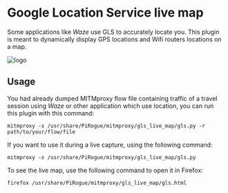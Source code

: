 # Google Location Service live map
Some applications like _Waze_ use GLS to accurately locate you. This plugin is meant to dynamically display GPS locations and Wifi routers locations on a map. 

![logo](https://git.0x39b.fr/lambda/PiRogue/raw/master/pictures/gls_live_map.png)

## Usage
You had already dumped MITMproxy flow file containing traffic of a travel session using _Waze_ or other application which use location, you can run this plugin with this command:
```
mitmproxy -s /usr/share/PiRogue/mitmproxy/gls_live_map/gls.py -r path/to/your/flow/file
```

If you want to use it during a live capture, using the following command:
```
mitmproxy -s /usr/share/PiRogue/mitmproxy/gls_live_map/gls.py
```

To see the live map, use the following command to open it in Firefox:
```
firefox /usr/share/PiRogue/mitmproxy/gls_live_map/gls.html
```